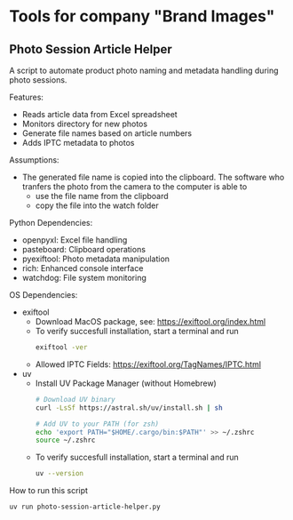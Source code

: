 # Tools for company "Brand Images"

## Photo Session Article Helper

A script to automate product photo naming and metadata handling during photo sessions.

Features:
- Reads article data from Excel spreadsheet
- Monitors directory for new photos
- Generate file names based on article numbers
- Adds IPTC metadata to photos

Assumptions:
- The generated file name is copied into the clipboard. The software who tranfers the photo from the camera to the computer is able to 
  - use the file name from the clipboard
  - copy the file into the watch folder

Python Dependencies:
- openpyxl: Excel file handling
- pasteboard: Clipboard operations
- pyexiftool: Photo metadata manipulation
- rich: Enhanced console interface
- watchdog: File system monitoring

OS Dependencies:
- exiftool
  - Download MacOS package, see: https://exiftool.org/index.html
  - To verify succesfull installation, start a terminal and run
    ```bash
    exiftool -ver
    ```
  - Allowed IPTC Fields: https://exiftool.org/TagNames/IPTC.html
- uv
  - Install UV Package Manager (without Homebrew)
    ```bash
    # Download UV binary
    curl -LsSf https://astral.sh/uv/install.sh | sh

    # Add UV to your PATH (for zsh)
    echo 'export PATH="$HOME/.cargo/bin:$PATH"' >> ~/.zshrc
    source ~/.zshrc
    ```
  - To verify succesfull installation, start a terminal and run
    ```bash
    uv --version
    ```

How to run this script
```bash
uv run photo-session-article-helper.py
```
